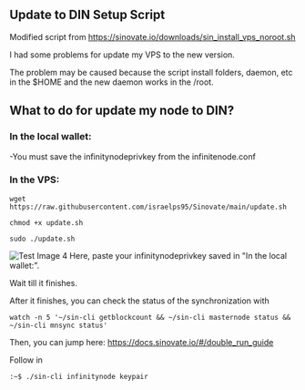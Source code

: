 ## Update to DIN Setup Script

Modified script from https://sinovate.io/downloads/sin_install_vps_noroot.sh

I had some problems for update my VPS to the new version.

The problem may be caused because the script install folders, daemon, etc in the $HOME and the new daemon works in the /root.

## What to do for update my node to DIN?

### In the local wallet:
-You must save the infinitynodeprivkey from the infinitenode.conf

### In the VPS:

```
wget https://raw.githubusercontent.com/israelps95/Sinovate/main/update.sh
```
```
chmod +x update.sh
```
```
sudo ./update.sh
```
![Test Image 4](https://github.com/israelps95/Sinovate/blob/main/img_11.jpg)
Here, paste your infinitynodeprivkey saved in "In the local wallet:".

Wait till it finishes.

After it finishes, you can check the status of the synchronization with
```
watch -n 5 '~/sin-cli getblockcount && ~/sin-cli masternode status && ~/sin-cli mnsync status'
```
Then, you can jump here: https://docs.sinovate.io/#/double_run_guide

Follow in 
```
:~$ ./sin-cli infinitynode keypair
```

